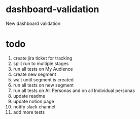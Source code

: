 # dashboard-validation
New dashboard validation


# todo 
1. create jira ticket for tracking
1. split run to multiple stages 
  1. run all tests on My Audience
  1. create new segment
  1. wait until segment is created
  1. run all tests on new segment
1. run all tests on All Personas and on all Individual personas
1. update readme
1. update notion page
1. notify slack channel
1. add more tests